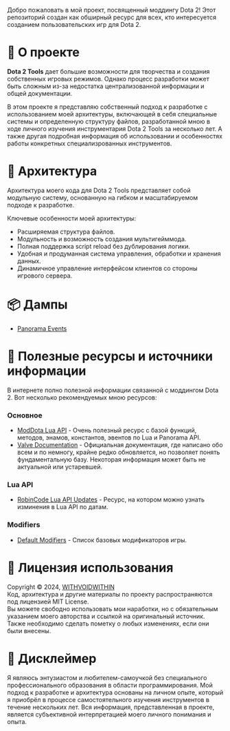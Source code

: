 Добро пожаловать в мой проект, посвященный моддингу Dota 2! Этот репозиторий создан как обширный ресурс для всех, кто интересуется созданием пользовательских игр для Dota 2.

# 📖 О проекте
**Dota 2 Tools** дает большие возможности для творчества и создания собственных игровых режимов. Однако процесс разработки может быть сложным из-за недостатка централизованной информации и общей документации.

В этом проекте я представляю собственный подход к разработке с использованием моей архитектуры, включающей в себя специальные системы и определенную структуру файлов, разработанной мною в ходе личного изучения инструментария Dota 2 Tools за несколько лет. А также другая подробная информация об использовании и особенностях работы конкретных специализрованных инструментов.

# 🏰 Архитектура
Архитектура моего кода для Dota 2 Tools представляет собой модульную систему, основанную на гибком и масштабируемом подходе к разработке.

Ключевые особенности моей архитектуры:
- Расширяемая структура файлов.
- Модульность и возможность создания мультигейммода.
- Полная поддержка script reload без дублирования логики.
- Удобная и продуманная система управления, обработки и хранения данных.
- Динамичное управление интерфейсом клиентов со стороны игрового сервера.

# 📦 Дампы
- [Panorama Events](/dumps/panorama_events.md)

# 🌌 Полезные ресурсы и источники информации
В интернете полно полезной информации связанной с моддингом Dota 2. Вот несколько рекомендуемых мною ресурсов:

### Основное
- [ModDota Lua API](https://moddota.com/api/#!/vscripts) - Очень полезный ресурс с базой функций, методов, энамов, константов, эвентов по Lua и Panorama API.
- [Valve Documentation](https://developer.valvesoftware.com/wiki/Dota_2_Workshop_Tools) - Официальная документация, где написано обо всем и по немногу, крайне редко обновляется, но позволяет понять фундаментальную базу. Некоторая информация может быть не актуальной или устаревшей.
### Lua API
- [RobinCode Lua API Updates](https://robincode.cn/dota2/logs) - Ресурс, на котором можно узнать изминения в Lua API по датам.
### Modifiers
- [Default Modifiers](https://developer.valvesoftware.com/wiki/Dota_2_Workshop_Tools/Scripting/Built-In_Modifier_Names) - Список базовых модификаторов игры.

# 📜 Лицензия использования
Copyright © 2024, [WITHVOIDWITHIN](https://steamcommunity.com/id/withvoidwithin/) <br>
Код, архитектура и другие материалы по проекту распространяются под лицензией MIT License. <br>
Вы можете свободно использовать мои наработки, но с обязательным указанием моего авторства и ссылкой на оригинальный источник. Также необходимо сделать пометку о любых изменениях, если они были внесены.

# 📝 Дисклеймер
Я являюсь энтузиастом и любителем-самоучкой без специального профессионального образования в области программирования. Мой подход к разработке и архитектура основаны на личном опыте, который я приобрёл в процессе самостоятельного изучения инструментов в течение нескольких лет. Вся информация, представленная в проекте, является субъективной интерпретацией моего личного понимания и опыта.
